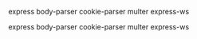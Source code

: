 express
body-parser
cookie-parser
multer
express-ws


express body-parser cookie-parser multer express-ws